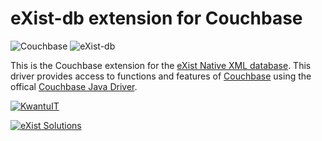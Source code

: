 # eXist-db extension for Couchbase

![Couchbase](https://www.nimic.net/wp-content/uploads/2014/04/couchbase_logo.png)
![eXist-db](http://exist-db.org/exist/apps/homepage/resources/img/existdb.gif)

This is the Couchbase extension for the [eXist Native XML database](http://www.exist-db.org). This driver provides access to functions and features of [Couchbase](http://www.couchbase.com) using the offical [Couchbase Java Driver](https://github.com/couchbase/couchbase-java-client).




[![KwantuIT](http://www.kwantu.net/dbdata/10004/workspace/10004-10002/app/resources/images/kwantu_logo.png)](http://kwantu.net)

[![eXist Solutions](http://www.betterform.de/images/existsolutions-logo.png)](http://www.existsolutions.com)
